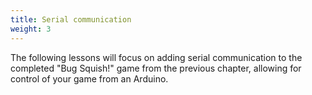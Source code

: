 ```yaml
---
title: Serial communication
weight: 3
---
```

The following lessons will focus on adding serial communication to the completed "Bug Squish!" game from the previous chapter, allowing for control of your game from an Arduino.
